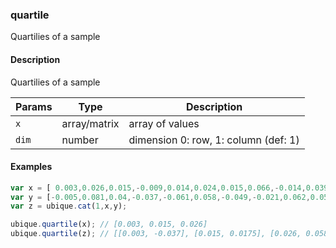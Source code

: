 ### quartile
Quartilies of a sample


#### Description

Quartilies of a sample


|Params|Type|Description
|---------|----|-----------
|`x` | array/matrix | array of values
|`dim` | number | dimension 0: row, 1: column (def: 1)


#### Examples

```js
var x = [ 0.003,0.026,0.015,-0.009,0.014,0.024,0.015,0.066,-0.014,0.039];
var y = [-0.005,0.081,0.04,-0.037,-0.061,0.058,-0.049,-0.021,0.062,0.058];
var z = ubique.cat(1,x,y);

ubique.quartile(x); // [0.003, 0.015, 0.026]
ubique.quartile(z); // [[0.003, -0.037], [0.015, 0.0175], [0.026, 0.058]]
```

